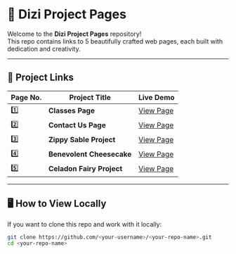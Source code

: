 # 🌟 Dizi Project Pages

Welcome to the **Dizi Project Pages** repository!  
This repo contains links to 5 beautifully crafted web pages, each built with dedication and creativity.

---

## 📂 Project Links

| Page No. | Project Title | Live Demo |
|----------|--------------|-----------|
| 1️⃣ | **Classes Page** | [View Page](https://classespagetutstar.netlify.app/) |
| 2️⃣ | **Contact Us Page** | [View Page](https://contactusssshere.netlify.app/) |
| 3️⃣ | **Zippy Sable Project** | [View Page](https://zippy-sable-a39cc3.netlify.app/) |
| 4️⃣ | **Benevolent Cheesecake** | [View Page](https://benevolent-cheesecake-d7e45d.netlify.app/) |
| 5️⃣ | **Celadon Fairy Project** | [View Page](https://celadon-fairy-3ee720.netlify.app/) |

---

## 🖥️ How to View Locally
If you want to clone this repo and work with it locally:

```bash
git clone https://github.com/<your-username>/<your-repo-name>.git
cd <your-repo-name>
